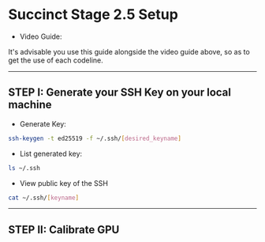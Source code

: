 # Succinct Stage 2.5 Setup

- Video Guide: 

It's advisable you use this guide alongside the video guide above, so as to get the use of each codeline.

---

## STEP I: Generate your SSH Key on your local machine

- Generate Key:

```bash
ssh-keygen -t ed25519 -f ~/.ssh/[desired_keyname]
```

- List generated key:

```bash
ls ~/.ssh
```

- View public key of the SSH

```bash
cat ~/.ssh/[keyname]
```

---

## STEP II: Calibrate GPU




